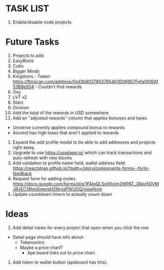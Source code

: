 # TASK LIST
1. Enable/disable node projects

# Future Tasks
1. Projects to add:
  1. EasyBlock
  1. Cubo
  1. Bigger Minds
  1. Kingdoms
    - Token: https://ftmscan.com/address/0xd3b8037853785463D06957Fefa0f06Af53B9e504
    - Couldn't find rewards
  1. Oxy
  1. LVT v2
  1. Starz
  1. Division
1. Add the total of the rewards in USD somewhere
1. Add an "adjusted rewards" column that applies bonuses and taxes
  - Universe currently applies compound bonus to rewards
  - Ascend has high taxes that aren't applied to rewards
1. Expand the add profile modal to be able to add addresses and projects right away.
1. Upgrade to use https://usedapp.io/ which can track transactions and auto-refresh with new blocks
1. Add validation to profile name field, wallet address field: https://reactstrap.github.io/?path=/story/components-forms--form-feedback
1. Request form for adding nodes https://docs.google.com/forms/d/e/1FAIpQLSe0tIojm2WPAT_i3lkiv5OVMJRyEC14hm5merqH2NrnaPWUOQ/viewform
1. Update countdown timers to actually count down

# Ideas
1. Add detail views for every project that open when you click the row.
  - Detail page should have info about:
    - Tokenomics
    - Maybe a price chart?
      - Ape board links out to price chart.
1. Add token to wallet button (apeboard has this).
